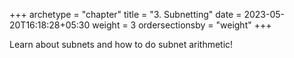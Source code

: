 +++
archetype = "chapter"
title = "3. Subnetting"
date = 2023-05-20T16:18:28+05:30
weight = 3
ordersectionsby = "weight"
+++

Learn about subnets and how to do subnet arithmetic!